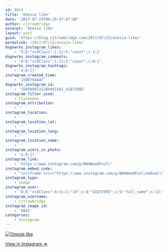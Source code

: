 ```yaml
---
id: 8841
title: 'Onesie like'
date: '2017-07-23T00:20:47-07:00'
author: cjtrowbridge
excerpt: 'Onesie like'
layout: post
guid: 'https://blog.cjtrowbridge.com/2017/07/23/onesie-like/'
permalink: /2017/07/23/onesie-like/
dsgnwrks_instagram_likes:
    - 'O:8:"stdClass":1:{s:5:"count";i:3;}'
dsgnwrks_instagram_comments:
    - 'O:8:"stdClass":1:{s:5:"count";i:0;}'
dsgnwrks_instagram_hashtags:
    - 'a:0:{}'
instagram_created_time:
    - '1500794447'
dsgnwrks_instagram_id:
    - '1565099722204941541_41872995'
instagram_filter_used:
    - Clarendon
instagram_attribution:
    - ''
instagram_location:
    - ''
instagram_location_lat:
    - ''
instagram_location_long:
    - ''
instagram_location_name:
    - ''
instagram_users_in_photo:
    - 'a:0:{}'
instagram_link:
    - 'https://www.instagram.com/p/BW4Wee0Fozl/'
instagram_embed_code:
    - "\n<iframe src=\"https://www.instagram.com/p/BW4Wee0Fozl/embed/\" width=\"612\" height=\"710\" frameborder=\"0\" scrolling=\"no\" allowtransparency=\"true\" class=\"insta-image-embed\"></iframe>\n"
instagram_type:
    - image
instagram_user:
    - 'O:8:"stdClass":4:{s:2:"id";s:8:"41872995";s:9:"full_name";s:13:"CJ Trowbridge";s:15:"profile_picture";s:96:"https://scontent.cdninstagram.com/t51.2885-19/s150x150/13724650_1188772791164794_142557231_a.jpg";s:8:"username";s:12:"cjtrowbridge";}'
instagram_username:
    - cjtrowbridge
instagram_image_id:
    - '8842'
categories:
    - Instagram
---
```


[![Onesie like](https://blog.cjtrowbridge.com/wp-content/uploads/2017/07/1500794447-1-1.jpg)](https://www.instagram.com/p/BW4Wee0Fozl/)

[View in Instagram ⇒](https://www.instagram.com/p/BW4Wee0Fozl/)